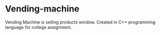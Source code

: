 # Vending-machine
Vending Machine is selling products window. Created in C++ programming language for college assignment.

